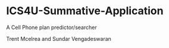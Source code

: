 # ICS4U-Summative-Application
A Cell Phone plan predictor/searcher

Trent Mcelrea and Sundar Vengadeswaran
